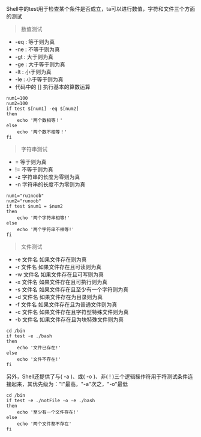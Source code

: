 Shell中的test用于检查某个条件是否成立，ta可以进行数值，字符和文件三个方面的测试

> 数值测试

- -eq : 等于则为真
- -ne : 不等于则为真
- -gt : 大于则为真
- -ge : 大于等于则为真
- -lt : 小于则为真
- -le : 小于等于则为真
- 代码中的 [] 执行基本的算数运算

```
num1=100
num2=100
if test $[num1] -eq $[num2]
then
    echo '两个数相等！'
else
    echo '两个数不相等！'
fi
```
> 字符串测试

- = 等于则为真
- != 不等于则为真
- -z 字符串的长度为零则为真
- -n 字符串的长度不为零则为真

```
num1="ru1noob"
num2="runoob"
if test $num1 = $num2
then
    echo '两个字符串相等!'
else
    echo '两个字符串不相等!'
fi
```

> 文件测试

- -e 文件名  如果文件存在则为真
- -r 文件名  如果文件存在且可读则为真
- -w 文件名  如果文件存在且可写则为真
- -x 文件名  如果文件存在且可执行则为真
- -s 文件名  如果文件存在且至少有一个字符则为真
- -d 文件名  如果文件存在为目录则为真
- -f 文件名  如果文件存在且为普通文件则为真
- -c 文件名  如果文件存在且字符型特殊文件则为真
- -b 文件名  如果文件存在且为块特殊文件则为真

```
cd /bin
if test -e ./bash
then
    echo '文件已存在!'
else
    echo '文件不存在!'
fi
```

另外，Shell还提供了与( -a )、或( -o )、非( ! )三个逻辑操作符用于将测试条件连接起来，其优先级为："!"最高，"-a"次之，"-o"最低

```
cd /bin
if test -e ./notFile -o -e ./bash
then
    echo '至少有一个文件存在!'
else
    echo '两个文件都不存在'
fi
```